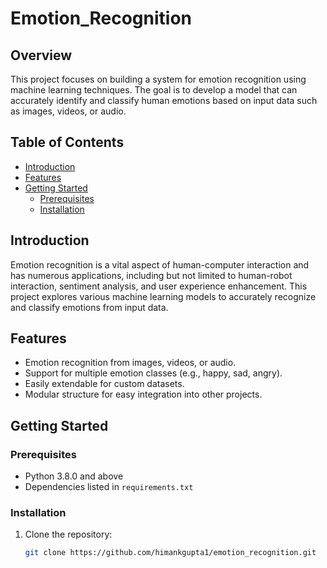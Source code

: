 # Emotion_Recognition
## Overview

This project focuses on building a system for emotion recognition using machine learning techniques. The goal is to develop a model that can accurately identify and classify human emotions based on input data such as images, videos, or audio.

## Table of Contents

- [Introduction](#introduction)
- [Features](#features)
- [Getting Started](#getting-started)
  - [Prerequisites](#prerequisites)
  - [Installation](#installation)

## Introduction

Emotion recognition is a vital aspect of human-computer interaction and has numerous applications, including but not limited to human-robot interaction, sentiment analysis, and user experience enhancement. This project explores various machine learning models to accurately recognize and classify emotions from input data.

## Features

- Emotion recognition from images, videos, or audio.
- Support for multiple emotion classes (e.g., happy, sad, angry).
- Easily extendable for custom datasets.
- Modular structure for easy integration into other projects.

## Getting Started

### Prerequisites

- Python 3.8.0 and above
- Dependencies listed in `requirements.txt`

### Installation

1. Clone the repository:

   ```bash
   git clone https://github.com/himankgupta1/emotion_recognition.git
